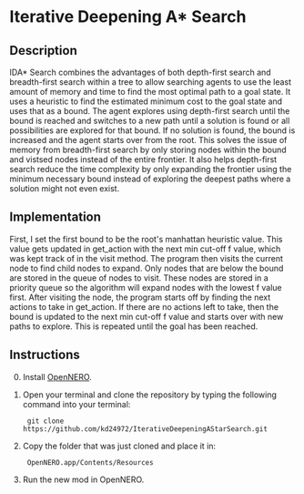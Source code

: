 # Iterative Deepening A* Search

## Description
IDA* Search combines the advantages of both depth-first search and 
breadth-first search within a tree to allow searching agents to use the least 
amount of memory and time to find the most optimal path to a goal state. It 
uses a heuristic to find the estimated minimum cost to the goal state and uses 
that as a bound. The agent explores using depth-first search until the bound is 
reached and switches to a new path until a solution is found or all 
possibilities are explored for that bound. If no solution is found, the bound 
is increased and the agent starts over from the root. This solves the issue of 
memory from breadth-first search by only storing nodes within the bound and 
vistsed nodes instead of the entire frontier. It also helps depth-first search 
reduce the time complexity by only expanding the frontier using the minimum 
necessary bound instead of exploring the deepest paths where a solution might 
not even exist.

## Implementation
First, I set the first bound to be the root's manhattan heuristic value. 
This value gets updated in get_action with the next min cut-off f value, which 
was kept track of in the visit method. The program then visits the current node 
to find child nodes to expand. Only nodes that are below the bound are stored 
in the queue of nodes to visit. These nodes are stored in a priority queue so 
the algorithm will expand nodes with the lowest f value first. After visiting 
the node, the program starts off by finding the next actions to take in 
get_action. If there are no actions left to take, then the bound is updated 
to the next min cut-off f value and starts over with new paths to explore. 
This is repeated until the goal has been reached. 

## Instructions
0. Install [OpenNERO](https://github.com/Grem-Lin/Opennero).
1. Open your terminal and clone the repository by typing the following command 
into your terminal: 
	
		git clone https://github.com/kd24972/IterativeDeepeningAStarSearch.git

2. Copy the folder that was just cloned and place it in: 
	
		OpenNERO.app/Contents/Resources

3. Run the new mod in OpenNERO.